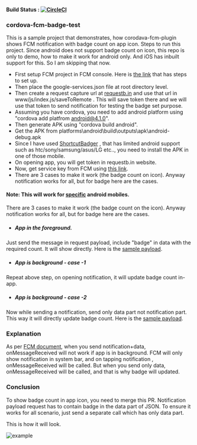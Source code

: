 #### Build Status : [![CircleCI](https://circleci.com/gh/arindamnayak/cordova-fcm-badge-test.svg?style=svg)](https://circleci.com/gh/arindamnayak/cordova-fcm-badge-test)

### cordova-fcm-badge-test

This is a sample project that demonstrates, how corodava-fcm-plugin shows FCM notification with badge count on app icon. Steps to run this project. Since android does not support badge count on icon, this repo is only to demo, how to make it work for android only. And iOS has inbuilt support for this. So I am skipping that now.

- First setup FCM project in FCM console. Here is [the link](https://firebase.google.com/docs/android/setup) that has steps to set up. 
- Then place the google-services.json file at root directory level.
- Then create a request capture url at [requestb.in](https://requestb.in/)  and use that url in www/js/index.js/saveToRemote . This will save token there and we will use that token to send notification for testing the badge set purpose.
- Assuming you have cordova, you need to add android platform using "cordova add platfrom android@4.1.0".
- Then generate APK using "cordova build android".
- Get the APK from platforms\android\build\outputs\apk\android-debug.apk
- Since I have used [ShortcutBadger](https://github.com/leolin310148/ShortcutBadger) , that has limited android support such as htc/sony/samsung/asus/LG etc.., you need to install the APK in one of those mobile.
- On opening app, you will get token in requestb.in website.
- Now, get service key from FCM using [this link](http://dev.tapjoy.com/faq/how-to-find-sender-id-and-api-key-for-gcm/).
- There are 3 cases to make it work (the badge count on icon). Anyway notification works for all, but for badge here are the cases.

#### Note: This will work for [specific](https://github.com/leolin310148/ShortcutBadger#supported-launchers) android mobiles. 

There are 3 cases to make it work (the badge count on the icon). Anyway notification works for all, but for badge here are the cases.
- ##### App in the foreground.
Just send the message in request payload, include "badge" in data with the required count. It will show directly. Here is the [sample payload](https://pastebin.com/ZJzznZ7n).
- #####  App is background - case -1
Repeat above step, on opening notification, it will update badge count in-app.
- #####  App is background - case -2
Now while sending a notification, send only data part not notification part. This way it will directly update badge count. Here is the [sample payload](https://pastebin.com/wybdzvyv).

### Explanation

As per [FCM document](https://firebase.google.com/docs/cloud-messaging/android/receive#sample-receive), when you send notification+data, onMessageReceived will not work if app is in background. FCM will only show notification in system bar, and on tapping notification , onMessageReceived will be called. But when you send only data, onMessageReceived will be called, and that is why badge will updated.

### Conclusion

To show badge count in app icon, you need to merge this PR. Notification payload request has to contain badge in the data part of JSON. To ensure it works for all scenario, just send a separate call which has only data part.


This is how it will look. 

![example](https://camo.githubusercontent.com/618b29ccb20fb2a69fe54d5cf43e3c9c81601052/68747470733a2f2f7261772e6769746875622e636f6d2f6c656f6c696e3331303134382f53686f72746375744261646765722f6d61737465722f73637265656e73686f74732f73735f73616d73756e672e706e67)
